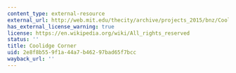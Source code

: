 ```yaml
---
content_type: external-resource
external_url: http://web.mit.edu/thecity/archive/projects_2015/bnz/CoolidgeCorner/index.html
has_external_license_warning: true
license: https://en.wikipedia.org/wiki/All_rights_reserved
status: ''
title: Coolidge Corner
uid: 2e8f8b55-9f1a-44a7-b462-97bad65f7bcc
wayback_url: ''
---
```

